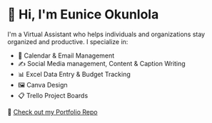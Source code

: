 # 👋 Hi, I'm Eunice Okunlola

I'm a Virtual Assistant who helps individuals and organizations stay organized and productive. I specialize in:

- 📅 Calendar & Email Management
- ✍️ Social Media management, Content & Caption Writing
- 📊 Excel Data Entry & Budget Tracking
- 🖼️ Canva Design
- 📋 Trello Project Boards

🔗 [Check out my Portfolio Repo](https://github.com/Eunice547/Eunice-Virtual-assistant-Portfolio)
